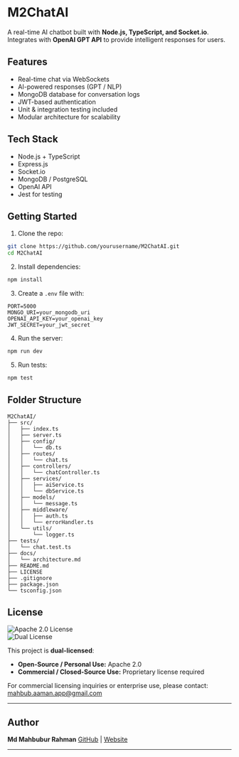 # M2ChatAI

A real-time AI chatbot built with **Node.js, TypeScript, and Socket.io**. Integrates with **OpenAI GPT API** to provide intelligent responses for users.

## Features

* Real-time chat via WebSockets
* AI-powered responses (GPT / NLP)
* MongoDB database for conversation logs
* JWT-based authentication
* Unit & integration testing included
* Modular architecture for scalability

## Tech Stack

* Node.js + TypeScript
* Express.js
* Socket.io
* MongoDB / PostgreSQL
* OpenAI API
* Jest for testing

## Getting Started

1. Clone the repo:

```bash
git clone https://github.com/yourusername/M2ChatAI.git
cd M2ChatAI
```

2. Install dependencies:

```bash
npm install
```

3. Create a `.env` file with:

```env
PORT=5000
MONGO_URI=your_mongodb_uri
OPENAI_API_KEY=your_openai_key
JWT_SECRET=your_jwt_secret
```

4. Run the server:

```bash
npm run dev
```

5. Run tests:

```bash
npm test
```

## Folder Structure

```
M2ChatAI/
├── src/
│   ├── index.ts
│   ├── server.ts
│   ├── config/
│   │   └── db.ts
│   ├── routes/
│   │   └── chat.ts
│   ├── controllers/
│   │   └── chatController.ts
│   ├── services/
│   │   ├── aiService.ts
│   │   └── dbService.ts
│   ├── models/
│   │   └── message.ts
│   ├── middleware/
│   │   ├── auth.ts
│   │   └── errorHandler.ts
│   └── utils/
│       └── logger.ts
├── tests/
│   └── chat.test.ts
├── docs/
│   └── architecture.md
├── README.md
├── LICENSE
├── .gitignore
├── package.json
└── tsconfig.json
```


## License

![Apache 2.0 License](https://img.shields.io/badge/License-Apache%202.0-blue?style=flat-square)  
![Dual License](https://img.shields.io/badge/License-Dual%20License-green?style=flat-square) 

This project is **dual-licensed**:

- **Open-Source / Personal Use:** Apache 2.0  
- **Commercial / Closed-Source Use:** Proprietary license required 

For commercial licensing inquiries or enterprise use, please contact: [mahbub.aaman.app@gmail.com](mailto:mahbub.aaman.app@gmail.com)

---

## Author

**Md Mahbubur Rahman**
[GitHub](https://github.com/m-a-h-b-u-b) | [Website](https://m-a-h-b-u-b.github.io)

---